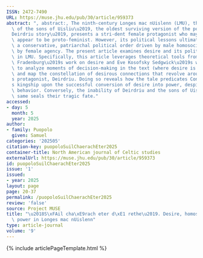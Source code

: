 ```yaml
---
ISSN: 2472-7490
URL: https://muse.jhu.edu/pub/30/article/959373
abstract: ", abstract:, The ninth-century Longes mac nUislenn (LMU), the \u2018Exile\
  \ of the sons of Uisliu\u2019, the oldest surviving version of the popular \u2018\
  Deirdriu story\u2019, presents a stri-dent female protagonist who may at first glance\
  \ appear to be proto-feminist. However, its political lessons ultimately reveal\
  \ a conservative, patriarchal political order driven by male homosociality and undermined\
  \ by female agency. The present article examines desire and its political consequences\
  \ in LMU. Specifically, this article leverages theoretical tools from Louise Aranye\
  \ Fradenburg\u2019s work on desire and Eve Kosofsky Sedgwick\u2019s work on homosociality\
  \ to analyze moments of decision-making in the text (where desire is most palpable)\
  \ and map the constellation of desirous connections that revolve around the tale\u2019\
  s protagonist, Deirdriu. Doing so reveals how the tale predicates Conchobor\u2019\
  s kingship upon the successful conversion of desire into power, despite his unsavory\
  \ behavior. Conversely, the inability of Deirdriu and the sons of Uisliu to do the\
  \ same seals their tragic fate."
accessed:
- day: 5
  month: 5
  year: 2025
author:
- family: Puopolo
  given: Samuel
categories: '202505'
citation-key: puopoloSuilChaerachEter2025
container-title: North American journal of Celtic studies
externalUrl: https://muse.jhu.edu/pub/30/article/959373
id: puopoloSuilChaerachEter2025
issue: '1'
issued:
- year: 2025
layout: page
page: 20-37
permalink: /puopoloSuilChaerachEter2025
review: 'false'
source: Project MUSE
title: "\u2018S\xFAil cha\xE9rach eter d\xE1 rethe\u2019. Desire, homosociality, and\
  \ power in Longes mac nUislenn"
type: article-journal
volume: '9'
---
```

{% include articlePageTemplate.html %}